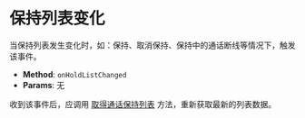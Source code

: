 # 保持列表变化

当保持列表发生变化时，如：保持、取消保持、保持中的通话断线等情况下，触发该事件。

- **Method**: `onHoldListChanged`
- **Params**: 无

收到该事件后，应调用 [取得通话保持列表][] 方法，重新获取最新的列表数据。

[取得通话保持列表]: ../methods/call/hold.md#取得通话保持列表
